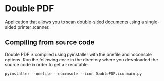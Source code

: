 # Double PDF
Application that allows you to scan double-sided documents using a single-sided printer scanner.

## Compiling from source code
Double PDF is compiled using pyinstaller with the onefile and noconsole options.
Run the following code in the directory where you downloaded the source code in order to get a executable.

`pyinstaller --onefile --noconsole --icon DoublePDF.ico main.py`
